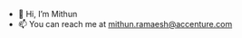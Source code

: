 - 👋 Hi, I’m Mithun
- 📫 You can reach me at mithun.ramaesh@accenture.com

<!---
mithun-ramesh-accenture/mithun-ramesh-accenture is a ✨ special ✨ repository because its `README.md` (this file) appears on your GitHub profile.
You can click the Preview link to take a look at your changes.
--->
